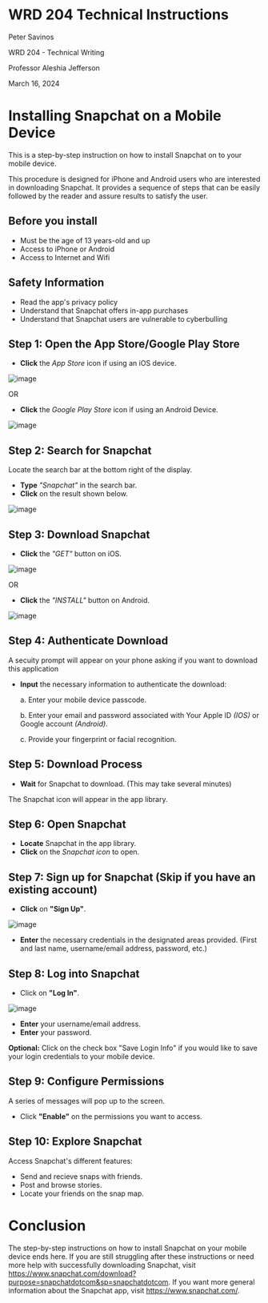 # WRD 204 Technical Instructions
Peter Savinos

WRD 204 - Technical Writing

Professor Aleshia Jefferson

March 16, 2024
# Installing Snapchat on a Mobile Device
This is a step-by-step instruction on how to install Snapchat on to your mobile device.

This procedure is designed for iPhone and Android users who are interested in downloading Snapchat. It provides a sequence of steps that can be easily followed by the reader and assure results to satisfy the user.
## Before you install
- Must be the age of 13 years-old and up
- Access to iPhone or Android
- Access to Internet and Wifi
## Safety Information
- Read the app's privacy policy
- Understand that Snapchat offers in-app purchases
- Understand that Snapchat users are vulnerable to cyberbulling
## Step 1: Open the App Store/Google Play Store
- **Click** the *App Store* icon if using an iOS device.

![image](https://github.com/petersavinos/Technical_Instructions/assets/163622902/429929bc-73e9-4e38-8427-880db5c160ed)

OR
- **Click** the *Google Play Store* icon if using an Android Device.

![image](https://github.com/petersavinos/Technical_Instructions/assets/163622902/15a70845-0588-4190-bd26-d0ba277a747d)

## Step 2: Search for Snapchat
Locate the search bar at the bottom right of the display.
- **Type** *"Snapchat"* in the search bar.
- **Click** on the result shown below.

![image](https://github.com/petersavinos/Technical_Instructions/assets/163622902/969ea8db-fdc6-45a1-9711-241d97956c5b)

## Step 3: Download Snapchat
- **Click** the *"GET"* button on iOS.

![image](https://github.com/petersavinos/Technical_Instructions/assets/163622902/55f851d0-273b-42bc-872b-a120f3280a50)

OR
- **Click** the *"INSTALL"* button on Android.

![image](https://github.com/petersavinos/Technical_Instructions/assets/163622902/9124ef15-983e-460a-9192-b847779e02ac)

## Step 4: Authenticate Download
A secuity prompt will appear on your phone asking if you want to download this application
- **Input** the necessary information to authenticate the download:

    a. Enter your mobile device passcode.

    b. Enter your email and password associated with Your Apple ID *(IOS)* or Google account *(Android)*.

    c. Provide your fingerprint or facial recognition.
## Step 5: Download Process
- **Wait** for Snapchat to download. (This may take several minutes)

The Snapchat icon will appear in the app library.
## Step 6: Open Snapchat
- **Locate** Snapchat in the app library.
- **Click** on the *Snapchat icon* to open.
## Step 7: Sign up for Snapchat (Skip if you have an existing account)
- **Click** on **"Sign Up"**.

![image](https://github.com/petersavinos/Technical_Instructions/assets/163622902/d975f3eb-c363-48bb-88d7-96a346af2fc2)
- **Enter** the necessary credentials in the designated areas provided.
  (First and last name, username/email address, password, etc.)
## Step 8: Log into Snapchat
- Click on **"Log In"**.

![image](https://github.com/petersavinos/Technical_Instructions/assets/163622902/a9b8b702-4759-4bef-afd1-3445a0e585c0)
- **Enter** your username/email address.
- **Enter** your password.

**Optional:** Click on the check box "Save Login Info" if you would like to save your login credentials to your mobile device.
## Step 9: Configure Permissions
A series of messages will pop up to the screen.
- Click **"Enable"** on the permissions you want to access.
## Step 10: Explore Snapchat
Access Snapchat's different features:
- Send and recieve snaps with friends.
- Post and browse stories.
- Locate your friends on the snap map.
# Conclusion
  The step-by-step instructions on how to install Snapchat on your mobile device ends here. If you are still struggling after these instructions or need more help with successfully downloading Snapchat, visit https://www.snapchat.com/download?purpose=snapchatdotcom&sp=snapchatdotcom. If you want more general information about the Snapchat app, visit https://www.snapchat.com/.
